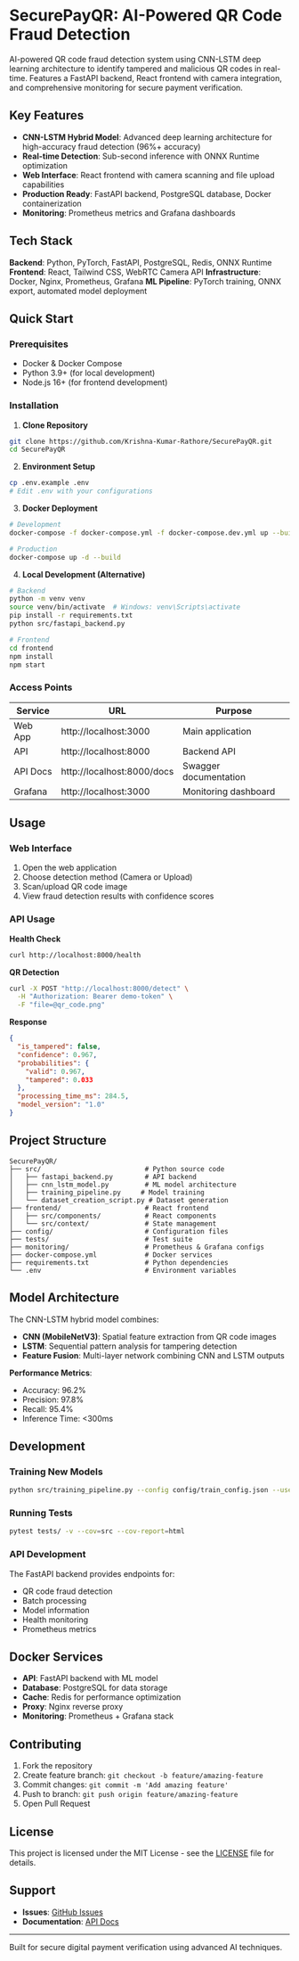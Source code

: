 # SecurePayQR: AI-Powered QR Code Fraud Detection

AI-powered QR code fraud detection system using CNN-LSTM deep learning architecture to identify tampered and malicious QR codes in real-time. Features a FastAPI backend, React frontend with camera integration, and comprehensive monitoring for secure payment verification.

## Key Features

- **CNN-LSTM Hybrid Model**: Advanced deep learning architecture for high-accuracy fraud detection (96%+ accuracy)
- **Real-time Detection**: Sub-second inference with ONNX Runtime optimization
- **Web Interface**: React frontend with camera scanning and file upload capabilities
- **Production Ready**: FastAPI backend, PostgreSQL database, Docker containerization
- **Monitoring**: Prometheus metrics and Grafana dashboards

## Tech Stack

**Backend**: Python, PyTorch, FastAPI, PostgreSQL, Redis, ONNX Runtime
**Frontend**: React, Tailwind CSS, WebRTC Camera API
**Infrastructure**: Docker, Nginx, Prometheus, Grafana
**ML Pipeline**: PyTorch training, ONNX export, automated model deployment

## Quick Start

### Prerequisites
- Docker & Docker Compose
- Python 3.9+ (for local development)
- Node.js 16+ (for frontend development)

### Installation

1. **Clone Repository**
```bash
git clone https://github.com/Krishna-Kumar-Rathore/SecurePayQR.git
cd SecurePayQR
```

2. **Environment Setup**
```bash
cp .env.example .env
# Edit .env with your configurations
```

3. **Docker Deployment**
```bash
# Development
docker-compose -f docker-compose.yml -f docker-compose.dev.yml up --build

# Production
docker-compose up -d --build
```

4. **Local Development (Alternative)**
```bash
# Backend
python -m venv venv
source venv/bin/activate  # Windows: venv\Scripts\activate
pip install -r requirements.txt
python src/fastapi_backend.py

# Frontend
cd frontend
npm install
npm start
```

### Access Points

| Service | URL | Purpose |
|---------|-----|---------|
| Web App | http://localhost:3000 | Main application |
| API | http://localhost:8000 | Backend API |
| API Docs | http://localhost:8000/docs | Swagger documentation |
| Grafana | http://localhost:3000 | Monitoring dashboard |

## Usage

### Web Interface
1. Open the web application
2. Choose detection method (Camera or Upload)
3. Scan/upload QR code image
4. View fraud detection results with confidence scores

### API Usage

**Health Check**
```bash
curl http://localhost:8000/health
```

**QR Detection**
```bash
curl -X POST "http://localhost:8000/detect" \
  -H "Authorization: Bearer demo-token" \
  -F "file=@qr_code.png"
```

**Response**
```json
{
  "is_tampered": false,
  "confidence": 0.967,
  "probabilities": {
    "valid": 0.967,
    "tampered": 0.033
  },
  "processing_time_ms": 284.5,
  "model_version": "1.0"
}
```

## Project Structure

```
SecurePayQR/
├── src/                          # Python source code
│   ├── fastapi_backend.py        # API backend
│   ├── cnn_lstm_model.py         # ML model architecture
│   ├── training_pipeline.py     # Model training
│   └── dataset_creation_script.py # Dataset generation
├── frontend/                     # React frontend
│   ├── src/components/           # React components
│   └── src/context/              # State management
├── config/                       # Configuration files
├── tests/                        # Test suite
├── monitoring/                   # Prometheus & Grafana configs
├── docker-compose.yml            # Docker services
├── requirements.txt              # Python dependencies
└── .env                          # Environment variables
```

## Model Architecture

The CNN-LSTM hybrid model combines:
- **CNN (MobileNetV3)**: Spatial feature extraction from QR code images
- **LSTM**: Sequential pattern analysis for tampering detection
- **Feature Fusion**: Multi-layer network combining CNN and LSTM outputs

**Performance Metrics**:
- Accuracy: 96.2%
- Precision: 97.8%
- Recall: 95.4%
- Inference Time: <300ms

## Development

### Training New Models
```bash
python src/training_pipeline.py --config config/train_config.json --use_wandb
```

### Running Tests
```bash
pytest tests/ -v --cov=src --cov-report=html
```

### API Development
The FastAPI backend provides endpoints for:
- QR code fraud detection
- Batch processing
- Model information
- Health monitoring
- Prometheus metrics

## Docker Services

- **API**: FastAPI backend with ML model
- **Database**: PostgreSQL for data storage
- **Cache**: Redis for performance optimization
- **Proxy**: Nginx reverse proxy
- **Monitoring**: Prometheus + Grafana stack

## Contributing

1. Fork the repository
2. Create feature branch: `git checkout -b feature/amazing-feature`
3. Commit changes: `git commit -m 'Add amazing feature'`
4. Push to branch: `git push origin feature/amazing-feature`
5. Open Pull Request

## License

This project is licensed under the MIT License - see the [LICENSE](LICENSE) file for details.

## Support

- **Issues**: [GitHub Issues](https://github.com/Krishna-Kumar-Rathore/SecurePayQR/issues)
- **Documentation**: [API Docs](http://localhost:8000/docs)

---

Built for secure digital payment verification using advanced AI techniques.